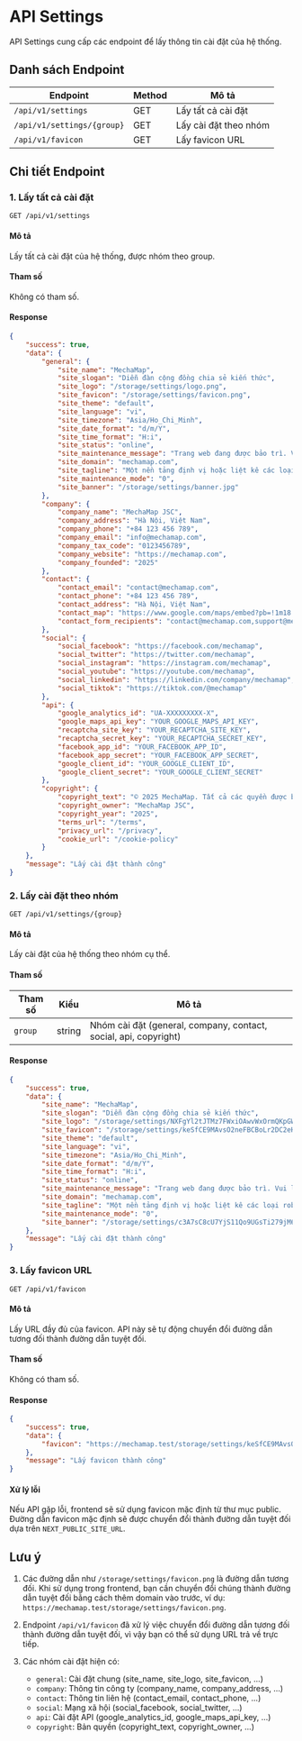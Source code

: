 # API Settings

API Settings cung cấp các endpoint để lấy thông tin cài đặt của hệ thống.

## Danh sách Endpoint

| Endpoint                   | Method | Mô tả                 |
| -------------------------- | ------ | --------------------- |
| `/api/v1/settings`         | GET    | Lấy tất cả cài đặt    |
| `/api/v1/settings/{group}` | GET    | Lấy cài đặt theo nhóm |
| `/api/v1/favicon`          | GET    | Lấy favicon URL       |

## Chi tiết Endpoint

### 1. Lấy tất cả cài đặt

```
GET /api/v1/settings
```

#### Mô tả

Lấy tất cả cài đặt của hệ thống, được nhóm theo group.

#### Tham số

Không có tham số.

#### Response

```json
{
    "success": true,
    "data": {
        "general": {
            "site_name": "MechaMap",
            "site_slogan": "Diễn đàn cộng đồng chia sẻ kiến thức",
            "site_logo": "/storage/settings/logo.png",
            "site_favicon": "/storage/settings/favicon.png",
            "site_theme": "default",
            "site_language": "vi",
            "site_timezone": "Asia/Ho_Chi_Minh",
            "site_date_format": "d/m/Y",
            "site_time_format": "H:i",
            "site_status": "online",
            "site_maintenance_message": "Trang web đang được bảo trì. Vui lòng quay lại sau.",
            "site_domain": "mechamap.com",
            "site_tagline": "Một nền tảng định vị hoặc liệt kê các loại robot, máy móc, thiết bị cơ khí theo khu vực, loại, ứng dụng...",
            "site_maintenance_mode": "0",
            "site_banner": "/storage/settings/banner.jpg"
        },
        "company": {
            "company_name": "MechaMap JSC",
            "company_address": "Hà Nội, Việt Nam",
            "company_phone": "+84 123 456 789",
            "company_email": "info@mechamap.com",
            "company_tax_code": "0123456789",
            "company_website": "https://mechamap.com",
            "company_founded": "2025"
        },
        "contact": {
            "contact_email": "contact@mechamap.com",
            "contact_phone": "+84 123 456 789",
            "contact_address": "Hà Nội, Việt Nam",
            "contact_map": "https://www.google.com/maps/embed?pb=!1m18!1m12!1m3!1d3724.0964841656167!2d105.84052531493254!3d21.028856985998!2m3!1f0!2f0!3f0!3m2!1i1024!2i768!4f13.1!3m3!1m2!1s0x3135ab9bd9861ca1%3A0xe7887f7b72ca17a9!2zSMOgIE7hu5lpLCBWaeG7h3QgTmFt!5e0!3m2!1svi!2s!4v1620120000000!5m2!1svi!2s",
            "contact_form_recipients": "contact@mechamap.com,support@mechamap.com"
        },
        "social": {
            "social_facebook": "https://facebook.com/mechamap",
            "social_twitter": "https://twitter.com/mechamap",
            "social_instagram": "https://instagram.com/mechamap",
            "social_youtube": "https://youtube.com/mechamap",
            "social_linkedin": "https://linkedin.com/company/mechamap",
            "social_tiktok": "https://tiktok.com/@mechamap"
        },
        "api": {
            "google_analytics_id": "UA-XXXXXXXXX-X",
            "google_maps_api_key": "YOUR_GOOGLE_MAPS_API_KEY",
            "recaptcha_site_key": "YOUR_RECAPTCHA_SITE_KEY",
            "recaptcha_secret_key": "YOUR_RECAPTCHA_SECRET_KEY",
            "facebook_app_id": "YOUR_FACEBOOK_APP_ID",
            "facebook_app_secret": "YOUR_FACEBOOK_APP_SECRET",
            "google_client_id": "YOUR_GOOGLE_CLIENT_ID",
            "google_client_secret": "YOUR_GOOGLE_CLIENT_SECRET"
        },
        "copyright": {
            "copyright_text": "© 2025 MechaMap. Tất cả các quyền được bảo lưu.",
            "copyright_owner": "MechaMap JSC",
            "copyright_year": "2025",
            "terms_url": "/terms",
            "privacy_url": "/privacy",
            "cookie_url": "/cookie-policy"
        }
    },
    "message": "Lấy cài đặt thành công"
}
```

### 2. Lấy cài đặt theo nhóm

```
GET /api/v1/settings/{group}
```

#### Mô tả

Lấy cài đặt của hệ thống theo nhóm cụ thể.

#### Tham số

| Tham số | Kiểu   | Mô tả                                                            |
| ------- | ------ | ---------------------------------------------------------------- |
| `group` | string | Nhóm cài đặt (general, company, contact, social, api, copyright) |

#### Response

```json
{
    "success": true,
    "data": {
        "site_name": "MechaMap",
        "site_slogan": "Diễn đàn cộng đồng chia sẻ kiến thức",
        "site_logo": "/storage/settings/NXFgYl2tJTMz7FWxiOAwvWxOrmQKpGWQTGiJGptS.png",
        "site_favicon": "/storage/settings/keSfCE9MAvsO2neFBCBoLr2DC2eHttdAycBtKMVT.png",
        "site_theme": "default",
        "site_language": "vi",
        "site_timezone": "Asia/Ho_Chi_Minh",
        "site_date_format": "d/m/Y",
        "site_time_format": "H:i",
        "site_status": "online",
        "site_maintenance_message": "Trang web đang được bảo trì. Vui lòng quay lại sau.",
        "site_domain": "mechamap.com",
        "site_tagline": "Một nền tảng định vị hoặc liệt kê các loại robot, máy móc, thiết bị cơ khí theo khu vực, loại, ứng dụng...",
        "site_maintenance_mode": "0",
        "site_banner": "/storage/settings/c3A7sC8cU7YjS11Qo9UGsTi279jM6DMICPRurSln.jpg"
    },
    "message": "Lấy cài đặt thành công"
}
```

### 3. Lấy favicon URL

```
GET /api/v1/favicon
```

#### Mô tả

Lấy URL đầy đủ của favicon. API này sẽ tự động chuyển đổi đường dẫn tương đối thành đường dẫn tuyệt đối.

#### Tham số

Không có tham số.

#### Response

```json
{
    "success": true,
    "data": {
        "favicon": "https://mechamap.test/storage/settings/keSfCE9MAvsO2neFBCBoLr2DC2eHttdAycBtKMVT.png"
    },
    "message": "Lấy favicon thành công"
}
```

#### Xử lý lỗi

Nếu API gặp lỗi, frontend sẽ sử dụng favicon mặc định từ thư mục public. Đường dẫn favicon mặc định sẽ được chuyển đổi thành đường dẫn tuyệt đối dựa trên `NEXT_PUBLIC_SITE_URL`.

## Lưu ý

1. Các đường dẫn như `/storage/settings/favicon.png` là đường dẫn tương đối. Khi sử dụng trong frontend, bạn cần chuyển đổi chúng thành đường dẫn tuyệt đối bằng cách thêm domain vào trước, ví dụ: `https://mechamap.test/storage/settings/favicon.png`.

2. Endpoint `/api/v1/favicon` đã xử lý việc chuyển đổi đường dẫn tương đối thành đường dẫn tuyệt đối, vì vậy bạn có thể sử dụng URL trả về trực tiếp.

3. Các nhóm cài đặt hiện có:
    - `general`: Cài đặt chung (site_name, site_logo, site_favicon, ...)
    - `company`: Thông tin công ty (company_name, company_address, ...)
    - `contact`: Thông tin liên hệ (contact_email, contact_phone, ...)
    - `social`: Mạng xã hội (social_facebook, social_twitter, ...)
    - `api`: Cài đặt API (google_analytics_id, google_maps_api_key, ...)
    - `copyright`: Bản quyền (copyright_text, copyright_owner, ...)
